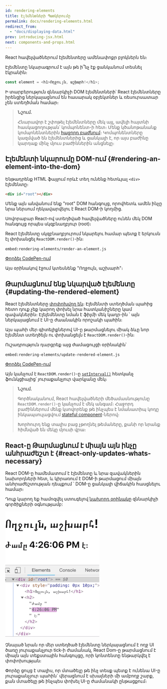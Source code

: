 ```yaml
---
id: rendering-elements
title: Էլեմենտների Պատկերումը
permalink: docs/rendering-elements.html
redirect_from:
  - "docs/displaying-data.html"
prev: introducing-jsx.html
next: components-and-props.html
---
```


React հավելվածներում էլեմենտերը ամենափոքր բլոկներն են։ 

Էլեմենտը նկարագրում է այն թե ի՞նչ էք ցանկանում տեսնել էկրանին։

```js
const element = <h1>Ողջույն, աշխարհ!</h1>;
```

Ի տարբերություն զննարկիչի DOM էլեմենտների՝ React էլեմենտները իրենցից ներկայացնում են հասարակ օբյեկտներ և ռեսուրսատար չեն ստեղծման համար։

>**Նշում.**
>
>Հնարավոր է շփոթել էլեմենտները մեկ այլ, ավելի հայտնի հասկացողության՝ կոմպոնենտ-ի հետ։ Մենք կծանոթանանք կոմպոնենտներին [հաջորդ բաժնում](/docs/components-and-props.html)։ Կոմպոնենտները կազմված են էլեմենտներից և ցանկալի է, որ այս բաժինը կարդաք մինչ մյուս բաժիններին անցնելը։

## Էլեմենտի նկարումը DOM-ում {#rendering-an-element-into-the-dom}

Ենթադրենք HTML ֆայլում որևէ տեղ ունենք հետևյալ `<div>` էլեմենտը։
```html
<div id="root"></div>
```

Մենք այն անվանում ենք "root" DOM հանգույց, որովհետև ամեն ինչը նրա ներսում ղեկավարվելու է React DOM-ի կողմից.

Սովորաբար React-ով ստեղծված հավելվածները ունեն մեկ DOM հանգույց որպես սկզբնաղբյուր (root)։

React էլեմենտը սկզբնաղբյուրում նկարելու համար պետք է երկուսն էլ փոխանցել `ReactDOM.render()`-ին։

`embed:rendering-elements/render-an-element.js`

[Փորձել CodePen-ում](codepen://rendering-elements/render-an-element)

Այս օրինակով էջում կտեսնենք "Ողջույն, աշխարհ"։

## Թարմացնում ենք նկարված էլեմենտը {#updating-the-rendered-element}

React էլեմենտները [փոփոխվող են](https://en.wikipedia.org/wiki/Immutable_object)։ Էլեմենտի ստեղծման պահից հետո դուք չեք կարող փոխել նրա հատկանիշները կամ զավակներին։ Էլելեմենտը նման է ֆիլմի մեկ կադր-ին ՝ այն ներկայացնում է UI-ը ժաանակին որոշակի պահին։

Այս պահի մեր գիտելիքներով UI-ը թարմացնելու միակ ձևը նոր էլեմենտ ստեղծելն ու փոխանցելն է `ReactDOM.render()`-ին։

Ուշադրություն դարցրեք այց ժամացույցի օրինակին՝

`embed:rendering-elements/update-rendered-element.js`

[Փորձել CodePen-ում](codepen://rendering-elements/update-rendered-element)

Այն կանչում է `ReactDOM.render()`-ը [`setInterval()`](https://developer.mozilla.org/en-US/docs/Web/API/WindowTimers/setInterval) հետկանչ ֆունկցիայից՝ յուրաքանչյուր վարկյանը մեկ։

>**Նշում.**
>
>Գործնականում, React հավելվածների մեծամասնությունը `ReactDOM.render()`-ը կանչում է մեկ անգամ։ Հաջորդ բաժիններում մենք կսովորենք թե ինչպես է նմանատիպ կոդը ինկապսուլացվում [stateful component](/docs/state-and-lifecycle.html)-ներով։
>
>Խորհուրդ ենք տալիս բաց չթողնել թեմաները, քանի որ նրանք հիմնված են մեկը մյուսի վրա։

## React-ը Թարմացնում է միայն այն ինչը անհրաժեշտ է {#react-only-updates-whats-necessary}

React DOM-ը համեմատում է էլեմենտը և նրա զավակներին նախորդների հետ, և կիրառում է DOM-ի թարմացում միայն անհրաժեշտության դեպքում ՝ DOM-ը ցանկալի վիճակին հասցնելու համար։

Դուք կարող եք համոզվել ստուգելով [նախորդ օրինակը](codepen://rendering-elements/update-rendered-element) զննարկիչի գործիքների օգնությամբ:

![DOM դիտարկիչը ցուց է տալիս յուրաքանչյուր թարմացում](../images/docs/granular-dom-updates.gif)

Չնայած նրան որ մեր ստեղծած էլեմենտը ներկայացնում է ողջ UI ծառը յուրաքանչյուր tick-ի ժամանակ, React Dom-ը թարմացնում է միայն այն տեքստային հանգույցը, որի կոնտենտը ենթարկվել է փոփոխության։

Փորձը ցույց է տալիս, որ մտածելը թե ինչ տեսք պետք է ունենա UI-ը յուրաքանչյուր պահին` վերացնում է սխալների մի ամբողջ շարք, քան մտածելը թե ինչպես փոխել UI-ը ժամանակի ընթացքում։

